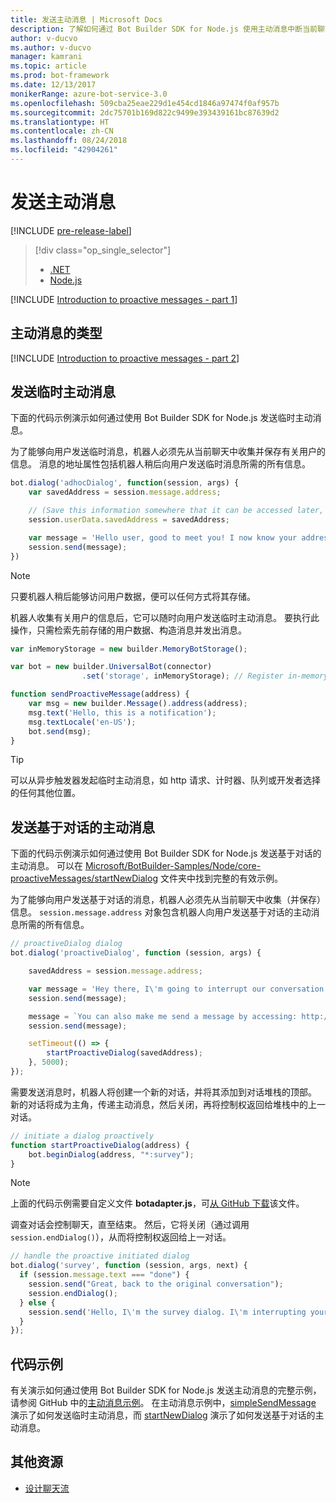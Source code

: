 ```yaml
---
title: 发送主动消息 | Microsoft Docs
description: 了解如何通过 Bot Builder SDK for Node.js 使用主动消息中断当前聊天流
author: v-ducvo
ms.author: v-ducvo
manager: kamrani
ms.topic: article
ms.prod: bot-framework
ms.date: 12/13/2017
monikerRange: azure-bot-service-3.0
ms.openlocfilehash: 509cba25eae229d1e454cd1846a97474f0af957b
ms.sourcegitcommit: 2dc75701b169d822c9499e393439161bc87639d2
ms.translationtype: HT
ms.contentlocale: zh-CN
ms.lasthandoff: 08/24/2018
ms.locfileid: "42904261"
---
```

# <a name="send-proactive-messages"></a>发送主动消息
[!INCLUDE [pre-release-label](../includes/pre-release-label-v3.md)]

> [!div class="op_single_selector"]
> - [.NET](../dotnet/bot-builder-dotnet-proactive-messages.md)
> - [Node.js](../nodejs/bot-builder-nodejs-proactive-messages.md)

[!INCLUDE [Introduction to proactive messages - part 1](../includes/snippet-proactive-messages-intro-1.md)]

## <a name="types-of-proactive-messages"></a>主动消息的类型

[!INCLUDE [Introduction to proactive messages - part 2](../includes/snippet-proactive-messages-intro-2.md)]

## <a name="send-an-ad-hoc-proactive-message"></a>发送临时主动消息

下面的代码示例演示如何通过使用 Bot Builder SDK for Node.js 发送临时主动消息。

为了能够向用户发送临时消息，机器人必须先从当前聊天中收集并保存有关用户的信息。 消息的地址属性包括机器人稍后向用户发送临时消息所需的所有信息。 

```javascript
bot.dialog('adhocDialog', function(session, args) {
    var savedAddress = session.message.address;

    // (Save this information somewhere that it can be accessed later, such as in a database, or session.userData)
    session.userData.savedAddress = savedAddress;

    var message = 'Hello user, good to meet you! I now know your address and can send you notifications in the future.';
    session.send(message);
})
```

> [!NOTE]
> 只要机器人稍后能够访问用户数据，便可以任何方式将其存储。

机器人收集有关用户的信息后，它可以随时向用户发送临时主动消息。 要执行此操作，只需检索先前存储的用户数据、构造消息并发出消息。

```javascript
var inMemoryStorage = new builder.MemoryBotStorage();

var bot = new builder.UniversalBot(connector)
                .set('storage', inMemoryStorage); // Register in-memory storage 

function sendProactiveMessage(address) {
    var msg = new builder.Message().address(address);
    msg.text('Hello, this is a notification');
    msg.textLocale('en-US');
    bot.send(msg);
}
```

> [!TIP]
> 可以从异步触发器发起临时主动消息，如 http 请求、计时器、队列或开发者选择的任何其他位置。

## <a name="send-a-dialog-based-proactive-message"></a>发送基于对话的主动消息

下面的代码示例演示如何通过使用 Bot Builder SDK for Node.js 发送基于对话的主动消息。 可以在 [Microsoft/BotBuilder-Samples/Node/core-proactiveMessages/startNewDialog](https://github.com/Microsoft/BotBuilder-Samples/tree/master/Node/core-proactiveMessages/startNewDialog) 文件夹中找到完整的有效示例。

为了能够向用户发送基于对话的消息，机器人必须先从当前聊天中收集（并保存）信息。 `session.message.address` 对象包含机器人向用户发送基于对话的主动消息所需的所有信息。 

```javascript
// proactiveDialog dialog
bot.dialog('proactiveDialog', function (session, args) {

    savedAddress = session.message.address;

    var message = 'Hey there, I\'m going to interrupt our conversation and start a survey in five seconds...';
    session.send(message);

    message = `You can also make me send a message by accessing: http://localhost:${server.address().port}/api/CustomWebApi`;
    session.send(message);

    setTimeout(() => {
        startProactiveDialog(savedAddress);
    }, 5000);
});
```

需要发送消息时，机器人将创建一个新的对话，并将其添加到对话堆栈的顶部。 新的对话将成为主角，传递主动消息，然后关闭，再将控制权返回给堆栈中的上一对话。 

```javascript
// initiate a dialog proactively 
function startProactiveDialog(address) {
    bot.beginDialog(address, "*:survey");
}
```

> [!NOTE]
> 上面的代码示例需要自定义文件  **botadapter.js**，可[从 GitHub 下载](https://github.com/Microsoft/BotBuilder-Samples/blob/master/Node/core-proactiveMessages/startNewDialog/botadapter.js)该文件。

调查对话会控制聊天，直至结束。 然后，它将关闭（通过调用 `session.endDialog()`），从而将控制权返回给上一对话。 


```javascript
// handle the proactive initiated dialog
bot.dialog('survey', function (session, args, next) {
  if (session.message.text === "done") {
    session.send("Great, back to the original conversation");
    session.endDialog();
  } else {
    session.send('Hello, I\'m the survey dialog. I\'m interrupting your conversation to ask you a question. Type "done" to resume');
  }
});
```

## <a name="sample-code"></a>代码示例

有关演示如何通过使用 Bot Builder SDK for Node.js 发送主动消息的完整示例，请参阅 GitHub 中的<a href="https://github.com/Microsoft/BotBuilder-Samples/tree/master/Node/core-proactiveMessages" target="_blank">主动消息示例</a>。 在主动消息示例中，<a href="https://github.com/Microsoft/BotBuilder-Samples/tree/master/Node/core-proactiveMessages/simpleSendMessage" target="_blank">simpleSendMessage</a> 演示了如何发送临时主动消息，而 <a href="https://github.com/Microsoft/BotBuilder-Samples/tree/master/Node/core-proactiveMessages/startNewDialog" target="_blank">startNewDialog</a> 演示了如何发送基于对话的主动消息。

## <a name="additional-resources"></a>其他资源

- [设计聊天流](../bot-service-design-conversation-flow.md)
